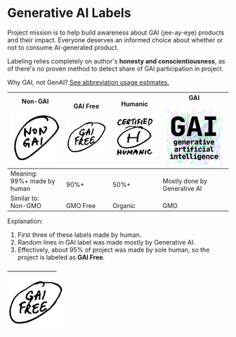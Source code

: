 # Generative AI Labels

Project mission is to help build awareness about GAI (jee-ay-eye) products and their impact. Everyone deserves an informed choice about whether or not to consume AI-generated product.

Labeling relies completely on author's **honesty and conscientiousness**, as of there's no proven method to detect share of GAI participation in project.

Why GAI, not GenAI? [See abbreviation usage estimates.](gai-abbreviation-usage-probability.md)

| Non-GAI<br /><br /><img src="png/non-gai-label.png" width="128" alt="non gai" /> | GAI Free<br /><br /><img src="png/gai-free-label.png" width="128" alt="gai gree" /> | Humanic<br /><br /><img src="png/certified-humanic-label.png" width="128" alt="certified humanic" /> | GAI<br /><br /><img src="png/gai-label-150.png" width="128" alt="generative ai" /> |
| -------------------------------------------------------------------------------- | ----------------------------------------------------------------------------------- | ---------------------------------------------------------------------------------------------------- | ---------------------------------------------------------------------------------- |
| Meaning:<br />99%+ made by human                                                 | <br />90%+                                                                          | <br />50%+                                                                                           | <br />Mostly done by Generative AI                                                 |
| Similar to:<br />Non-GMO                                                         | <br />GMO Free                                                                      | <br />Organic                                                                                        | <br />GMO                                                                          |

Explanation:

1. First three of these labels made by human.
2. Random lines in GAI label was made mostly by Generative AI.
3. Effectively, about 95% of project was made by sole human, so the project is labeled as **GAI Free**.

————————  
<img src="png/gai-free-label.png" width="128" alt="gai gree" />
